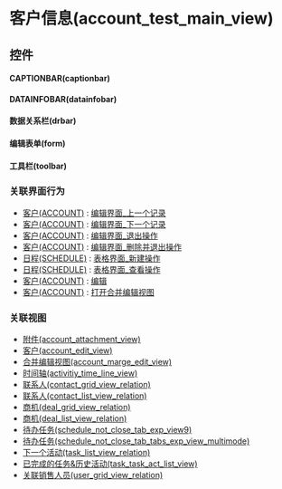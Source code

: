 # 客户信息(account_test_main_view)  <!-- {docsify-ignore-all} -->



## 控件
#### CAPTIONBAR(captionbar)
#### DATAINFOBAR(datainfobar)
#### 数据关系栏(drbar)
#### 编辑表单(form)
#### 工具栏(toolbar)


### 关联界面行为
  * [客户(ACCOUNT)](module/crm/account) : [编辑界面_上一个记录](module/crm/account#界面行为)
  * [客户(ACCOUNT)](module/crm/account) : [编辑界面_下一个记录](module/crm/account#界面行为)
  * [客户(ACCOUNT)](module/crm/account) : [编辑界面_退出操作](module/crm/account#界面行为)
  * [客户(ACCOUNT)](module/crm/account) : [编辑界面_删除并退出操作](module/crm/account#界面行为)
  * [日程(SCHEDULE)](module/crm/schedule) : [表格界面_新建操作](module/crm/schedule#界面行为)
  * [日程(SCHEDULE)](module/crm/schedule) : [表格界面_查看操作](module/crm/schedule#界面行为)
  * [客户(ACCOUNT)](module/crm/account) : [编辑](module/crm/account#界面行为)
  * [客户(ACCOUNT)](module/crm/account) : [打开合并编辑视图](module/crm/account#界面行为)

### 关联视图
  * [附件(account_attachment_view)](app/view/account_attachment_view)
  * [客户(account_edit_view)](app/view/account_edit_view)
  * [合并编辑视图(account_marge_edit_view)](app/view/account_marge_edit_view)
  * [时间轴(activitiy_time_line_view)](app/view/activitiy_time_line_view)
  * [联系人(contact_grid_view_relation)](app/view/contact_grid_view_relation)
  * [联系人(contact_list_view_relation)](app/view/contact_list_view_relation)
  * [商机(deal_grid_view_relation)](app/view/deal_grid_view_relation)
  * [商机(deal_list_view_relation)](app/view/deal_list_view_relation)
  * [待办任务(schedule_not_close_tab_exp_view9)](app/view/schedule_not_close_tab_exp_view9)
  * [待办任务(schedule_not_close_tab_tabs_exp_view_multimode)](app/view/schedule_not_close_tab_tabs_exp_view_multimode)
  * [下一个活动(task_list_view_relation)](app/view/task_list_view_relation)
  * [已完成的任务&历史活动(task_task_act_list_view)](app/view/task_task_act_list_view)
  * [关联销售人员(user_grid_view_relation)](app/view/user_grid_view_relation)

<script>
 const { createApp } = Vue
  createApp({
    data() {
      return {

      }
    }
  }).use(ElementPlus).mount('#app')
</script>